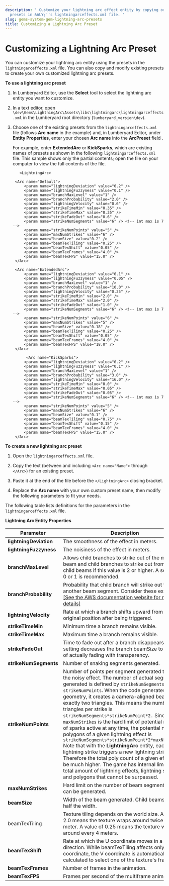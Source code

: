 ```yaml
---
description: ' Customize your lightning arc effect entity by copying or modifying
  presets in &ALY;''s lightningarceffects.xml file. '
slug: gems-system-gem-lightning-arc-presets
title: Customizing a Lightning Arc Preset
---
```

# Customizing a Lightning Arc Preset<a name="gems-system-gem-lightning-arc-presets"></a>

You can customize your lightning arc entity using the presets in the `lightningarceffects.xml` file\. You can also copy and modify existing presets to create your own customized lightning arc presets\.

**To use a lightning arc preset**

1. In Lumberyard Editor, use the **Select** tool to select the lightning arc entity you want to customize\.

1. In a text editor, open `\dev\Gems\LightningArc\Assets\libs\lightningarc\lightningarceffects.xml` in the Lumberyard root directory \(`lumberyard_version\dev`\)\.

1. Choose one of the existing presets from the `lightningarceffects.xml` file \(follows **Arc name** in the example\) and, in Lumberyard Editor, under **Entity Properties**, enter your chosen **Arc name** into the **ArcPreset** field \.

   For example, enter **ExtendedArc** or **KickSparks**, which are existing names of presets as shown in the following `lightningarceffects.xml` file\. This sample shows only the partial contents; open the file on your computer to view the full contents of the file\.

   

   ```
      <LightningArc>
   
   	<Arc name="Default">
   		<param name="lightningDeviation" value="0.2" />
   		<param name="lightningFuzzyness" value="0.1" />
   		<param name="branchMaxLevel" value="1" />
   		<param name="branchProbability" value="2.0" />
   		<param name="lightningVelocity" value="0.6" />
   		<param name="strikeTimeMin" value="0.35" />
   		<param name="strikeTimeMax" value="0.35" />
   		<param name="strikeFadeOut" value="0.6" />
   		<param name="strikeNumSegments" value="6" /> <!-- int max is 7 -->
   		<param name="strikeNumPoints" value="5" />
   		<param name="maxNumStrikes" value="6" />
   		<param name="beamSize" value="0.2" />
   		<param name="beamTexTiling" value="0.25" />
   		<param name="beamTexShift" value="0.05" />
   		<param name="beamTexFrames" value="4.0" />
   		<param name="beamTexFPS" value="15.0" />
   	</Arc>
   
   	<Arc name="ExtendedArc">
   		<param name="lightningDeviation" value="0.1" />
   		<param name="lightningFuzzyness" value="0.05" />
   		<param name="branchMaxLevel" value="1" />
   		<param name="branchProbability" value="10.0" />
   		<param name="lightningVelocity" value="0.25" />
   		<param name="strikeTimeMin" value="2.0" />
   		<param name="strikeTimeMax" value="2.0" />
   		<param name="strikeFadeOut" value="1.0" />
   		<param name="strikeNumSegments" value="6" /> <!-- int max is 7 -->
   		<param name="strikeNumPoints" value="6" />
   		<param name="maxNumStrikes" value="5" />
   		<param name="beamSize" value="0.18" />
   		<param name="beamTexTiling" value="0.25" />
   		<param name="beamTexShift" value="0.05" />
   		<param name="beamTexFrames" value="4.0" />
   		<param name="beamTexFPS" value="18.0" />
   	</Arc>
           
         <Arc name="KickSparks">
   		<param name="lightningDeviation" value="0.2" />
   		<param name="lightningFuzzyness" value="0.1" />
   		<param name="branchMaxLevel" value="1" />
   		<param name="branchProbability" value="3.0" />
   		<param name="lightningVelocity" value="16.0" />
   		<param name="strikeTimeMin" value="0.0" />
   		<param name="strikeTimeMax" value="0.05" />
   		<param name="strikeFadeOut" value="0.05" />
   		<param name="strikeNumSegments" value="6" /> <!-- int max is 7 -->
   		<param name="strikeNumPoints" value="5" />
   		<param name="maxNumStrikes" value="6" />
   		<param name="beamSize" value="0.1" />
   		<param name="beamTexTiling" value="0.75" />
   		<param name="beamTexShift" value="0.15" />
   		<param name="beamTexFrames" value="4.0" />
   		<param name="beamTexFPS" value="15.0" />
   	</Arc>
   ```

**To create a new lightning arc preset**

1. Open the `lightningarceffects.xml` file\.

1. Copy the text \(between and including `<Arc name="Name">` through `</Arc>`\) for an existing preset\.

1. Paste it at the end of the file before the `</LightningArc>` closing bracket\.

1. Replace the **Arc name** with your own custom preset name, then modify the following parameters to fit your needs\.

The following table lists definitions for the parameters in the `lightningarceffects.xml` file\.

 


**Lightning Arc Entity Properties**  

| Parameter | Description | 
| --- | --- | 
|  **lightningDeviation**  | The smoothness of the effect in meters\. | 
|  **lightningFuzzyness**  | The noisiness of the effect in meters\. | 
|  **branchMaxLevel**  | Allows child branches to strike out of the main beam and child branches to strike out from other child beams if this value is 2 or higher\. A setting of 0 or 1 is recommended\. | 
|  **branchProbability**  |  Probability that child branch will strike out from another beam segment\. Consider these examples: [\[See the AWS documentation website for more details\]](http://docs.aws.amazon.com/lumberyard/latest/userguide/gems-system-gem-lightning-arc-presets.html)  | 
|  **lightningVelocity**  | Rate at which a branch shifts upward from its original position after being triggered\. | 
|  **strikeTimeMin**  | Minimum time a branch remains visible\. | 
|  **strikeTimeMax**  | Maximum time a branch remains visible\. | 
|  **strikeFadeOut**  | Time to fade out after a branch disappears\. This setting decreases the branch beamSize to 0 instead of actually fading with transparency\. | 
|  **strikeNumSegments**  | Number of snaking segments generated\. | 
|  **strikeNumPoints**  |  Number of points per segment generated to create the noisy effect\. The number of actual segments generated is defined by `strikeNumSegments * strikeNumPoints`\. When the code generates the geometry, it creates a camera\-aligned beam with exactly two triangles\. This means the number of triangles per strike is `strikeNumSegments*strikeNumPoint*2.` Since `maxNumStrikes` is the hard limit of potential number of sparks active at any time, the potential number polygons of a given lightning effect is `strikeNumSegments*strikeNumPoint*2*maxNumStrike.` Note that with the **LightningArc** entity, each lightning strike triggers a new lightning strike\. Therefore the total poly count of a given effect can be much higher\. The game has internal limits for the total amount of lightning effects, lightning strikes, and polygons that cannot be surpassed\.  | 
|  **maxNumStrikes**  | Hard limit on the number of beam segments that can be generated\. | 
|  **beamSize**  | Width of the beam generated\. Child beams have half the width\. | 
|  beamTexTiling | Texture tiling depends on the world size\. A value of 2\.0 means the texture wraps around twice every meter\. A value of 0\.25 means the texture will wrap around every 4 meters\. | 
|  **beamTexShift**  | Rate at which the U coordinate moves in a given direction\. While beamTexTiling affects only the U coordinate, the V coordinate is automatically calculated to select one of the texture's frames\. | 
|  **beamTexFrames**  | Number of frames in the animation\. | 
|  **beamTexFPS**  | Frames per second of the multiframe animation\. | 